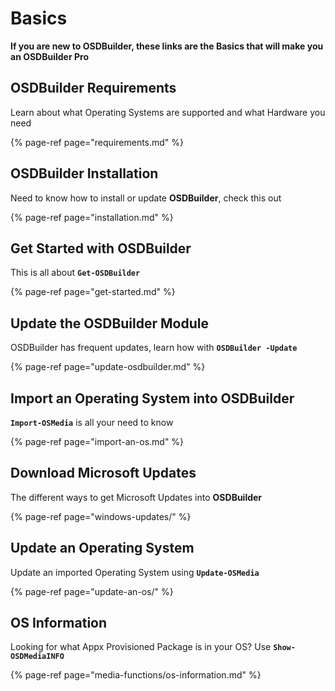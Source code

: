 # Basics

**If you are new to OSDBuilder, these links are the Basics that will make you an OSDBuilder Pro**

## OSDBuilder Requirements

Learn about what Operating Systems are supported and what Hardware you need

{% page-ref page="requirements.md" %}

## OSDBuilder Installation

Need to know how to install or update **OSDBuilder**, check this out

{% page-ref page="installation.md" %}

## Get Started with OSDBuilder

This is all about **`Get-OSDBuilder`**

{% page-ref page="get-started.md" %}

## Update the OSDBuilder Module

OSDBuilder has frequent updates, learn how with **`OSDBuilder -Update`**

{% page-ref page="update-osdbuilder.md" %}

## Import an Operating System into OSDBuilder

**`Import-OSMedia`** is all your need to know

{% page-ref page="import-an-os.md" %}

## Download Microsoft Updates

The different ways to get Microsoft Updates into **OSDBuilder**

{% page-ref page="windows-updates/" %}

## Update an Operating System

Update an imported Operating System using **`Update-OSMedia`**

{% page-ref page="update-an-os/" %}

## OS Information

Looking for what Appx Provisioned Package is in your OS? Use **`Show-OSDMediaINFO`**

{% page-ref page="media-functions/os-information.md" %}




